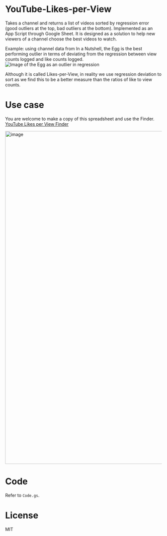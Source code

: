 # YouTube-Likes-per-View
Takes a channel and returns a list of videos sorted by regression error (good outliers at the top, bad outliers at the bottom). Implemented as an App Script through Google Sheet. It is designed as a solution to help new viewers of a channel choose the best videos to watch.

Example: using channel data from In a Nutshell, the Egg is the best performing outlier in terms of deviating from the regression between view counts logged and like counts logged.
![Image of the Egg as an outlier in regression](https://github.com/jeqcho/YouTube-Likes-per-View/assets/42904912/f3b4b40e-bf72-4a08-a013-aedc4ec4d103)

Although it is called Likes-per-View, in reality we use regression deviation to sort as we find this to be a better measure than the ratios of like to view counts.


# Use case
You are welcome to make a copy of this spreadsheet and use the Finder. [YouTube Likes per View Finder](https://chojeq.com/youtube-finder)

<img width="1067" alt="image" src="https://github.com/jeqcho/YouTube-Likes-per-View/assets/42904912/f1cccbb8-a272-4876-bf4e-a6232b733ae3">


# Code
Refer to `Code.gs`.

# License
MIT
